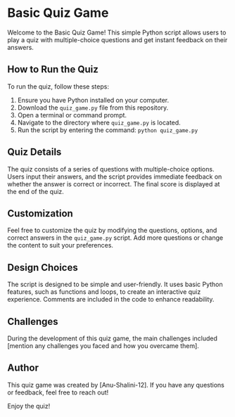 # Basic Quiz Game

Welcome to the Basic Quiz Game! This simple Python script allows users to play a quiz with multiple-choice questions and get instant feedback on their answers.

## How to Run the Quiz

To run the quiz, follow these steps:

1. Ensure you have Python installed on your computer.
2. Download the `quiz_game.py` file from this repository.
3. Open a terminal or command prompt.
4. Navigate to the directory where `quiz_game.py` is located.
5. Run the script by entering the command: `python quiz_game.py`

## Quiz Details

The quiz consists of a series of questions with multiple-choice options. Users input their answers, and the script provides immediate feedback on whether the answer is correct or incorrect. The final score is displayed at the end of the quiz.

## Customization

Feel free to customize the quiz by modifying the questions, options, and correct answers in the `quiz_game.py` script. Add more questions or change the content to suit your preferences.

## Design Choices

The script is designed to be simple and user-friendly. It uses basic Python features, such as functions and loops, to create an interactive quiz experience. Comments are included in the code to enhance readability.

## Challenges

During the development of this quiz game, the main challenges included [mention any challenges you faced and how you overcame them].

## Author

This quiz game was created by [Anu-Shalini-12]. If you have any questions or feedback, feel free to reach out!

Enjoy the quiz!
